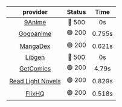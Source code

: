 | **provider** | **Status** | **Time** |
|:--------:|:------:|:----:|
| [9Anime](https://9anime.to) | 🔴 500 | 0s |
|  [Gogoanime](https://gogoanime.gg)  | 🟢 200 | 0.755s |
|  [MangaDex](https://mangadex.org)  | 🟢 200 | 0.621s |
| [Libgen](http://libgen) | 🔴 500 | 0s |
|  [GetComics](https://getcomics.info/)  | 🟢 200 | 4.79s |
|  [Read Light Novels](https://readlightnovels.net)  | 🟢 200 | 0.829s |
|  [FlixHQ](https://flixhq.to)  | 🟢 200 | 0.518s |
